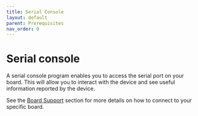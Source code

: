 ```yaml
---
title: Serial Console
layout: default
parent: Prerequisites
nav_order: 0
---
```


# Serial console

A serial console program enables you to access the serial port on your board. This will allow you to interact with the device and see useful information reported by the device. 

See the [Board Support](../../../board-support/index) section for more details on how to connect to your specific board.